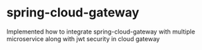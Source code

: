 # spring-cloud-gateway
Implemented how to integrate spring-cloud-gateway with multiple microservice along with jwt security in cloud gateway
